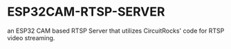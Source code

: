 # ESP32CAM-RTSP-SERVER
an ESP32 CAM based RTSP Server that utilizes CircuitRocks' code for RTSP video streaming.
